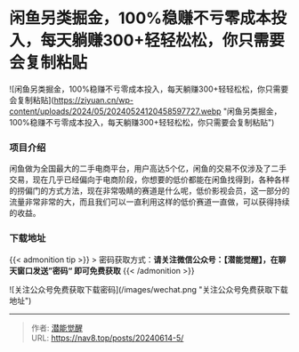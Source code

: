 # 闲鱼另类掘金，100%稳赚不亏零成本投入，每天躺赚300&#43;轻轻松松，你只需要会复制粘贴

![闲鱼另类掘金，100%稳赚不亏零成本投入，每天躺赚300&#43;轻轻松松，你只需要会复制粘贴](https://ziyuan.cn/wp-content/uploads/2024/05/20240524120458597727.webp &#34;闲鱼另类掘金，100%稳赚不亏零成本投入，每天躺赚300&#43;轻轻松松，你只需要会复制粘贴&#34;)

###  项目介绍

闲鱼做为全国最大的二手电商平台，用户高达5个亿，闲鱼的交易不仅涉及了二手交易，现在几乎已经偏向于电商阶段，你想要的低价都能在闲鱼找得到，各种各样的捞偏门的方式方法，现在非常吸睛的赛道是什么呢，低价影视会员，这一部分的流量非常非常的大，而且我们可以一直利用这样的低价赛道一直做，可以获得持续的收益。


### 下载地址



{{&lt; admonition tip &gt;}}
&gt; 密码获取方式：**请关注微信公众号：【潜能觉醒】，在聊天窗口发送”密码“ 即可免费获取**
{{&lt; /admonition &gt;}}

![关注公众号免费获取下载密码](/images/wechat.png &#34;关注公众号免费获取下载地址&#34;)



---

> 作者: [潜能觉醒](https://nav8.top)  
> URL: https://nav8.top/posts/20240614-5/  

